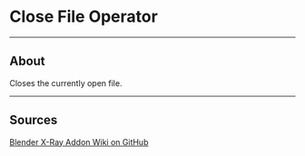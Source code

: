 # Close File Operator

___

## About

Closes the currently open file.

___

## Sources

[Blender X-Ray Addon Wiki on GitHub](https://github.com/PavelBlend/blender-xray/wiki/Panel-Motions-Browser#%D0%BE%D0%BF%D0%B5%D1%80%D0%B0%D1%82%D0%BE%D1%80-close-file)
